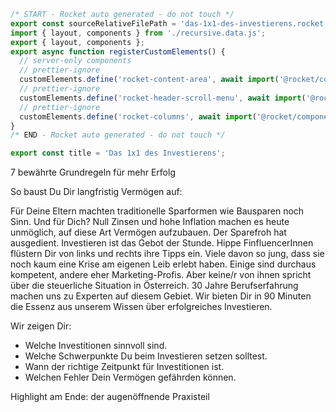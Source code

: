 ```js server
/* START - Rocket auto generated - do not touch */
export const sourceRelativeFilePath = 'das-1x1-des-investierens.rocket.md';
import { layout, components } from './recursive.data.js';
export { layout, components };
export async function registerCustomElements() {
  // server-only components
  // prettier-ignore
  customElements.define('rocket-content-area', await import('@rocket/components/content-area.js').then(m => m.RocketContentArea));
  // prettier-ignore
  customElements.define('rocket-header-scroll-menu', await import('@rocket/components/header-scroll-menu.js').then(m => m.RocketHeaderScrollMenu));
  // prettier-ignore
  customElements.define('rocket-columns', await import('@rocket/components/columns.js').then(m => m.RocketColumns));
}
/* END - Rocket auto generated - do not touch */

export const title = 'Das 1x1 des Investierens';
```

7 bewährte Grundregeln für mehr Erfolg

So baust Du Dir langfristig Vermögen auf:

Für Deine Eltern machten traditionelle Sparformen wie Bausparen noch Sinn. Und für Dich? Null
Zinsen und hohe Inflation machen es heute unmöglich, auf diese Art Vermögen aufzubauen. Der
Sparefroh hat ausgedient. Investieren ist das Gebot der Stunde. Hippe FinfluencerInnen flüstern
Dir von links und rechts ihre Tipps ein. Viele davon so jung, dass sie noch kaum eine Krise am
eigenen Leib erlebt haben. Einige sind durchaus kompetent, andere eher Marketing-Profis. Aber
keine/r von ihnen spricht über die steuerliche Situation in Österreich. 30 Jahre Berufserfahrung
machen uns zu Experten auf diesem Gebiet. Wir bieten Dir in 90 Minuten die Essenz aus unserem
Wissen über erfolgreiches Investieren.

Wir zeigen Dir:

- Welche Investitionen sinnvoll sind.
- Welche Schwerpunkte Du beim Investieren setzen solltest.
- Wann der richtige Zeitpunkt für Investitionen ist.
- Welchen Fehler Dein Vermögen gefährden können.

Highlight am Ende: der augenöffnende Praxisteil
